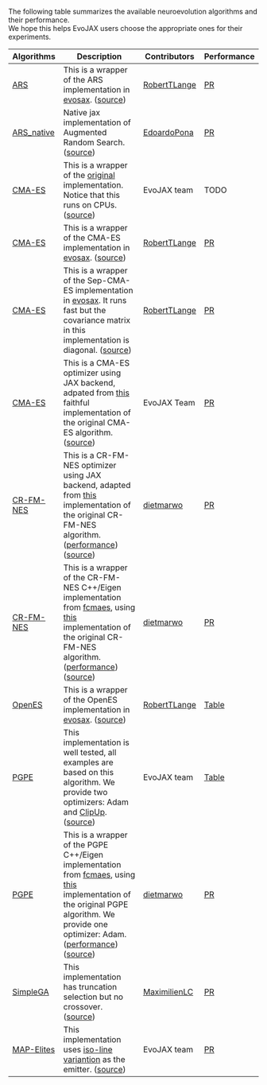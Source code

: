 The following table summarizes the available neuroevolution algorithms and their performance.  
We hope this helps EvoJAX users choose the appropriate ones for their experiments.

| Algorithms                                                                                                                                             | Description                                                                                                                                                                                                                                  | Contributors                                    | Performance                                                          |
|--------------------------------------------------------------------------------------------------------------------------------------------------------|----------------------------------------------------------------------------------------------------------------------------------------------------------------------------------------------------------------------------------------------|-------------------------------------------------|----------------------------------------------------------------------|
| [ARS](https://arxiv.org/pdf/1803.07055.pdf)                                                                                                            | This is a wrapper of the ARS implementation in [evosax](https://github.com/RobertTLange/evosax). ([source](https://github.com/google/evojax/blob/main/evojax/algo/ars.py))                                                                   | [RobertTLange](https://github.com/RobertTLange)  | [PR](https://github.com/google/evojax/pull/9#issue-1143656302)       |
| [ARS_native](https://arxiv.org/abs/1803.07055)                                                                                                            | Native jax implementation of Augmented Random Search. ([source](https://github.com/google/evojax/blob/main/evojax/algo/ars_native.py))                                                                   | [EdoardoPona](https://github.com/EdoardoPona)  | [PR](https://github.com/google/evojax/pull/47)       |
| [CMA-ES](https://arxiv.org/abs/1604.00772)                                                                                                             | This is a wrapper of the [original](https://github.com/CMA-ES/pycma) implementation. Notice that this runs on CPUs. ([source](https://github.com/google/evojax/blob/main/evojax/algo/cma_wrapper.py))                                        | EvoJAX team | TODO                                                                | 
| [CMA-ES](https://arxiv.org/abs/1604.00772)                                                                                                             | This is a wrapper of the CMA-ES implementation in [evosax](https://github.com/RobertTLange/evosax). ([source](https://github.com/google/evojax/blob/main/evojax/algo/cma_evosax.py))                                        | [RobertTLange](https://github.com/RobertTLange) | [PR](https://github.com/google/evojax/pull/21)                                                                | 
| [CMA-ES](https://arxiv.org/abs/1604.00772)                                                                                                             | This is a wrapper of the Sep-CMA-ES implementation in [evosax](https://github.com/RobertTLange/evosax). It runs fast but the covariance matrix in this implementation is diagonal. ([source](https://github.com/google/evojax/blob/main/evojax/algo/sep_cma_es.py))                     | [RobertTLange](https://github.com/RobertTLange) | [PR](https://github.com/google/evojax/pull/20)                                                                | 
| [CMA-ES](https://arxiv.org/abs/1604.00772)                                                                                                             | This is a CMA-ES optimizer using JAX backend, adpated from [this](https://github.com/CyberAgentAILab/cmaes/blob/main/cmaes/_cma.py) faithful implementation of the original CMA-ES algorithm. ([source](https://github.com/google/evojax/blob/main/evojax/algo/cma_jax.py))                     | EvoJAX Team | [PR](https://github.com/google/evojax/pull/32)                                                                | 
| [CR-FM-NES](https://arxiv.org/abs/2201.11422)                                                                                                             | This is a CR-FM-NES optimizer using JAX backend, adapted from [this](https://github.com/dietmarwo/fast-cma-es/blob/master/fcmaes/crfmnes.py) implementation of the original CR-FM-NES algorithm. ([performance](https://github.com/dietmarwo/fast-cma-es/blob/master/tutorials/EvoJax.adoc)) ([source](https://github.com/google/evojax/blob/main/evojax/algo/crfmnes.py))                    | [dietmarwo](https://github.com/dietmarwo) | [PR](https://github.com/google/evojax/pull/46)
| [CR-FM-NES](https://arxiv.org/abs/2201.11422)                                                                                                             | This is a wrapper of the CR-FM-NES C++/Eigen implementation from [fcmaes](https://github.com/dietmarwo/fast-cma-es), using [this](https://github.com/dietmarwo/fast-cma-es/blob/master/_fcmaescpp/crfmnes.cpp) implementation of the original CR-FM-NES algorithm. ([performance](https://github.com/dietmarwo/fast-cma-es/blob/master/tutorials/EvoJax.adoc)) ([source](https://github.com/google/evojax/blob/main/evojax/algo/fcrfmc.py))                     | [dietmarwo](https://github.com/dietmarwo) | [PR](https://github.com/google/evojax/pull/44)
| [OpenES](https://arxiv.org/pdf/1703.03864.pdf)                                                                                                    | This is a wrapper of the OpenES implementation in [evosax](https://github.com/RobertTLange/evosax). ([source](https://github.com/google/evojax/blob/main/evojax/algo/open_es.py)) | [RobertTLange](https://github.com/RobertTLange)                                     | [Table](https://github.com/google/evojax/tree/main/scripts/benchmarks#openes)             |                                                    |
| [PGPE](https://people.idsia.ch/~juergen/nn2010.pdf)                                                                                                    | This implementation is well tested, all examples are based on this algorithm. We provide two optimizers: Adam and [ClipUp](https://github.com/nnaisense/pgpelib). ([source](https://github.com/google/evojax/blob/main/evojax/algo/pgpe.py)) | EvoJAX team                                     | [Table](https://github.com/google/evojax/tree/main/scripts/benchmarks#pgpe)             |                                                    |
| [PGPE](https://people.idsia.ch/~juergen/nn2010.pdf)                                                                                                    | This is a wrapper of the PGPE C++/Eigen implementation from [fcmaes](https://github.com/dietmarwo/fast-cma-es), using [this](https://github.com/dietmarwo/fast-cma-es/blob/master/_fcmaescpp/pgpe.cpp) implementation of the original PGPE algorithm. We provide one optimizer: Adam. ([performance](https://github.com/dietmarwo/fast-cma-es/blob/master/tutorials/EvoJax.adoc)) ([source](https://github.com/google/evojax/blob/main/evojax/algo/fpgpec.py))                     | [dietmarwo](https://github.com/dietmarwo) | [PR](https://github.com/google/evojax/pull/48)
| [SimpleGA](http://cognet.mit.edu/book/simple-genetic-algorithm#:~:text=The%20Simple%20Genetic%20Algorithm%20(SGA,objects%20related%20to%20the%20SGA.)) | This implementation has truncation selection but no crossover. ([source](https://github.com/google/evojax/blob/main/evojax/algo/simple_ga.py))                                                                                                                                                                  | [MaximilienLC](https://github.com/MaximilienLC) | [PR](https://github.com/google/evojax/pull/5#issuecomment-1043879609) |
| [MAP-Elites](https://arxiv.org/abs/1504.04909) | This implementation uses [iso-line variantion](https://arxiv.org/abs/1804.03906) as the emitter. ([source](https://github.com/google/evojax/blob/main/evojax/algo/map_elites.py))                                                                                                                                                                  | EvoJAX team | [PR](https://github.com/google/evojax/pull/33) |

